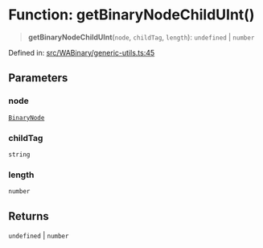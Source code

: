 # Function: getBinaryNodeChildUInt()

> **getBinaryNodeChildUInt**(`node`, `childTag`, `length`): `undefined` \| `number`

Defined in: [src/WABinary/generic-utils.ts:45](https://github.com/Fokusdotid/bail/blob/dad8cbc7bd41e0c17126095b0fc017b92c3d85cf/src/WABinary/generic-utils.ts#L45)

## Parameters

### node

[`BinaryNode`](../type-aliases/BinaryNode.md)

### childTag

`string`

### length

`number`

## Returns

`undefined` \| `number`
